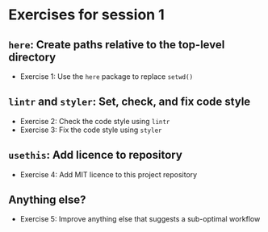 # Exercises for session 1

## `here`: Create paths relative to the top-level directory

* Exercise 1: Use the `here` package to replace `setwd()`

## `lintr` and `styler`: Set, check, and fix code style

* Exercise 2: Check the code style using `lintr`
* Exercise 3: Fix the code style using `styler`

## `usethis`: Add licence to repository

* Exercise 4: Add MIT licence to this project repository

## Anything else?

* Exercise 5: Improve anything else that suggests a sub-optimal workflow